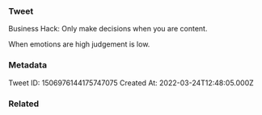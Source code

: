 ### Tweet
Business Hack: Only make decisions when you are content. 

When emotions are high judgement is low.

### Metadata
Tweet ID: 1506976144175747075
Created At: 2022-03-24T12:48:05.000Z

### Related

